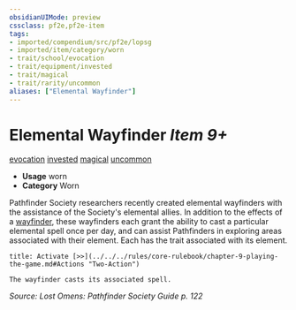 ```yaml
---
obsidianUIMode: preview
cssclass: pf2e,pf2e-item
tags:
- imported/compendium/src/pf2e/lopsg
- imported/item/category/worn
- trait/school/evocation
- trait/equipment/invested
- trait/magical
- trait/rarity/uncommon
aliases: ["Elemental Wayfinder"]
---
```

# Elemental Wayfinder *Item 9+*  
[evocation](evocation.md)  [invested](invested.md)  [magical](magical.md)  [uncommon](uncommon.md)  

- **Usage** worn
- **Category** Worn

Pathfinder Society researchers recently created elemental wayfinders with the assistance of the Society's elemental allies. In addition to the effects of a [wayfinder](wayfinder.md), these wayfinders each grant the ability to cast a particular elemental spell once per day, and can assist Pathfinders in exploring areas associated with their element. Each has the trait associated with its element.

```ad-embed-ability
title: Activate [>>](../../../rules/core-rulebook/chapter-9-playing-the-game.md#Actions "Two-Action")

The wayfinder casts its associated spell.
```

*Source: Lost Omens: Pathfinder Society Guide p. 122*

